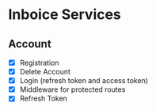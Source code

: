 # Inboice Services

## Account
- [x] Registration
- [x] Delete Account
- [x] Login (refresh token and access token)
- [x] Middleware for protected routes
- [x] Refresh Token